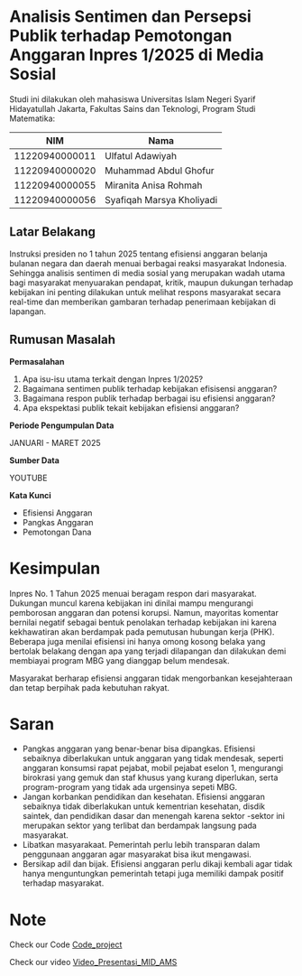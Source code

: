 # Analisis Sentimen dan Persepsi Publik terhadap Pemotongan Anggaran Inpres 1/2025 di Media Sosial

Studi ini dilakukan oleh mahasiswa Universitas Islam Negeri Syarif Hidayatullah Jakarta, Fakultas Sains dan Teknologi, Program Studi Matematika:

| NIM | Nama |
| -------- | -------- |
|11220940000011	|Ulfatul Adawiyah|
|11220940000020  | Muhammad Abdul Ghofur |
|11220940000055	| Miranita Anisa Rohmah|
|11220940000056 |	Syafiqah Marsya Kholiyadi|

## Latar Belakang

Instruksi presiden no 1 tahun 2025 tentang efisiensi anggaran belanja bulanan negara dan daerah menuai berbagai reaksi masyarakat Indonesia.
Sehingga analisis sentimen di media sosial yang merupakan wadah utama bagi masyarakat menyuarakan pendapat, kritik, maupun dukungan terhadap kebijakan ini penting dilakukan untuk melihat respons masyarakat secara real-time dan memberikan gambaran terhadap penerimaan kebijakan di lapangan.

## Rumusan Masalah

**Permasalahan**
1. Apa isu-isu utama terkait dengan Inpres 1/2025?
2. Bagaimana sentimen publik terhadap kebijakan efisisensi anggaran?
3. Bagaimana respon publik terhadap berbagai isu efisiensi anggaran?
4. Apa ekspektasi publik tekait kebijakan efisiensi anggaran?

**Periode Pengumpulan Data**

JANUARI - MARET 2025

**Sumber Data**

YOUTUBE

**Kata Kunci**
* Efisiensi Anggaran
* Pangkas Anggaran
* Pemotongan Dana

# Kesimpulan

Inpres No. 1 Tahun 2025 menuai beragam respon dari masyarakat. Dukungan muncul karena kebijakan ini dinilai mampu mengurangi pemborosan anggaran dan potensi korupsi. Namun, mayoritas komentar bernilai negatif sebagai bentuk penolakan terhadap kebijakan ini karena kekhawatiran akan berdampak pada pemutusan hubungan kerja (PHK). Beberapa juga menilai efisiensi ini hanya omong kosong belaka yang bertolak belakang dengan apa yang terjadi dilapangan dan dilakukan demi membiayai program MBG yang dianggap belum mendesak.

Masyarakat berharap efisiensi anggaran tidak mengorbankan kesejahteraan dan tetap berpihak pada kebutuhan rakyat.

# Saran

- Pangkas anggaran yang benar-benar bisa dipangkas. Efisiensi sebaiknya diberlakukan untuk anggaran yang tidak mendesak, seperti anggaran konsumsi rapat pejabat, mobil pejabat eselon 1, mengurangi birokrasi yang gemuk dan staf khusus yang kurang diperlukan, serta program-program yang tidak ada urgensinya sepeti MBG.
- Jangan korbankan pendidikan dan kesehatan. Efisiensi anggaran sebaiknya tidak diberlakukan untuk kementrian kesehatan, disdik saintek, dan pendidikan dasar dan menengah karena sektor -sektor ini merupakan sektor yang terlibat dan berdampak langsung pada masyarakat.
- Libatkan masyarakaat. Pemerintah perlu lebih transparan dalam penggunaan anggaran agar masyarakat bisa ikut mengawasi.
- Bersikap adil dan bijak. Efisiensi anggaran perlu dikaji kembali agar tidak hanya menguntungkan pemerintah tetapi juga memiliki dampak positif terhadap masyarakat.



# Note
Check our Code
[Code_project](https://colab.research.google.com/github/mabdulghofur142/Mid-Project-AMS/blob/main/Code/Capstone_Project_01_(AMS_MID_Project)_Group_E.ipynb#scrollTo=fMvFbwS1PnNH)

Check our video
[Video_Presentasi_MID_AMS](https://www.youtube.com/watch?v=OKSLCrIVzqo)
